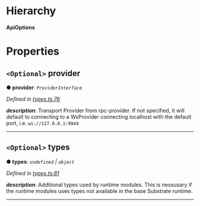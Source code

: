 

# Hierarchy

**ApiOptions**

# Properties

<a id="provider"></a>

## `<Optional>` provider

**● provider**: *`ProviderInterface`*

*Defined in [types.ts:76](https://github.com/polkadot-js/api/blob/f548dd4/packages/api/src/types.ts#L76)*

*__description__*: Transport Provider from rpc-provider. If not specified, it will default to connecting to a WsProvider connecting localhost with the default port, i.e. `ws://127.0.0.1:9944`

___
<a id="types"></a>

## `<Optional>` types

**● types**: *`undefined` | `object`*

*Defined in [types.ts:81](https://github.com/polkadot-js/api/blob/f548dd4/packages/api/src/types.ts#L81)*

*__description__*: Additional types used by runtime modules. This is nessusary if the runtime modules uses types not available in the base Substrate runtime.

___

